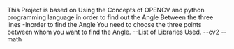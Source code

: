 This Project is based on Using the Concepts of OPENCV and python programming language in order to find out the Angle Between the three lines
-Inorder to find the Angle You need to choose the three points between whom you want to find the Angle.
--List of Libraries Used.
--cv2
--math

